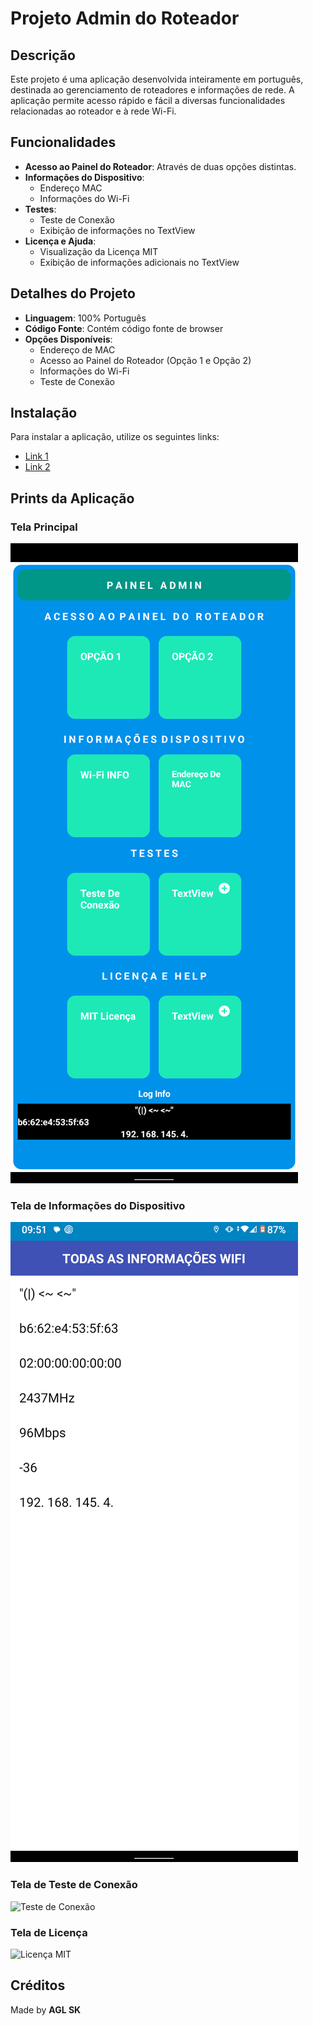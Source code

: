 # Projeto Admin do Roteador

## Descrição

Este projeto é uma aplicação desenvolvida inteiramente em português, destinada ao gerenciamento de roteadores e informações de rede. A aplicação permite acesso rápido e fácil a diversas funcionalidades relacionadas ao roteador e à rede Wi-Fi.

## Funcionalidades

- **Acesso ao Painel do Roteador**: Através de duas opções distintas.
- **Informações do Dispositivo**:
  - Endereço MAC
  - Informações do Wi-Fi
- **Testes**:
  - Teste de Conexão
  - Exibição de informações no TextView
- **Licença e Ajuda**:
  - Visualização da Licença MIT
  - Exibição de informações adicionais no TextView

## Detalhes do Projeto

- **Linguagem**: 100% Português
- **Código Fonte**: Contém código fonte de browser
- **Opções Disponíveis**:
  - Endereço de MAC
  - Acesso ao Painel do Roteador (Opção 1 e Opção 2)
  - Informações do Wi-Fi
  - Teste de Conexão


## Instalação

Para instalar a aplicação, utilize os seguintes links:

- [Link 1](#)
- [Link 2](#)

## Prints da Aplicação

### Tela Principal

![Tela Principal](print_da_tela_principal.png)

### Tela de Informações do Dispositivo

![Informações do Dispositivo](print_da_tela_de_informação.png)

### Tela de Teste de Conexão

![Teste de Conexão](print_da_tela_de_teste_de_conexão.png)

### Tela de Licença

![Licença MIT](print_da_tela_de_licença.png)

## Créditos

Made by **AGL SK**

